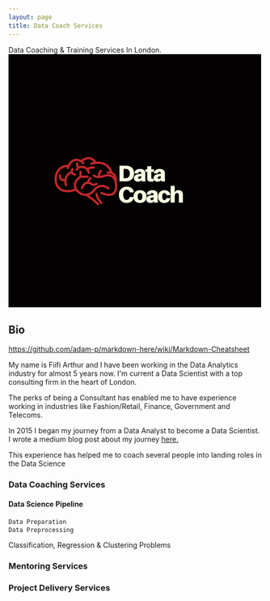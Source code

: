```yaml
---
layout: page
title: Data Coach Services
---
```


Data Coaching & Training Services In London.
![alt text](https://raw.githubusercontent.com/Fiifi2015/Fiifi2015.github.io/master/images/Data%20Coach%20(1).png "Data Coach")


## Bio

https://github.com/adam-p/markdown-here/wiki/Markdown-Cheatsheet

My name is Fiifi Arthur and I have been working in the Data Analytics industry for almost 5 years now. I'm current a Data Scientist with a top consulting firm in the heart of London.

The perks of being a Consultant has enabled me to have experience working in industries like Fashion/Retail, Finance, Government and Telecoms.

In 2015 I began my journey from a Data Analyst to become a Data Scientist. I wrote a medium blog post about my journey [here.](https://medium.com/@fiifi.aarthur/data-analyst-to-data-scientist-1232da18b07c)

 This experience has helped me to coach several people into landing roles in the Data Science


### Data Coaching Services

#### Data Science Pipeline
    Data Preparation
    Data Preprocessing




Classification, Regression & Clustering Problems


### Mentoring Services



### Project Delivery Services
